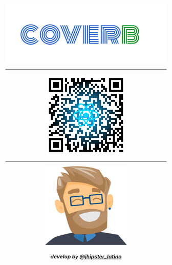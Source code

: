 <p align="center">
   <a href="https://github.com/jhipster-latino/generator-jhipster-coverb">
     <img src="src/main/webapp/static/images/logo/icons/coverb-logo.png"></a></p>   
     <hr/>
<p align="center">
   <a href="https://coverb-demo-react.herokuapp.com/">
     <img width= "256px"
     src="src/main/webapp/static/images/logo/icons/qr-react-demo.png"></a></p>
<hr />
<p align="center">
     <a href="https://www.jhipster.tech/">
     <img width= "256px" 
     src="src/main/webapp/static/images/logo/icons/logo-alternate.png"></a></p>
<h3 align="center">
   <i>develop by 
   <a href="https://twitter.com/jhipster_latino/">@jhipster_latino</a></i></h3>
